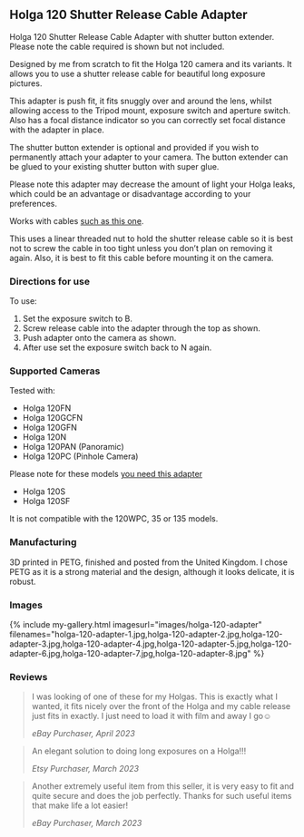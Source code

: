 ## Holga 120 Shutter Release Cable Adapter
Holga 120 Shutter Release Cable Adapter with shutter button extender. Please note the cable required is shown but not included.

Designed by me from scratch to fit the Holga 120 camera and its variants. It allows you to use a shutter release cable for beautiful long exposure pictures.

This adapter is push fit, it fits snuggly over and around the lens, whilst allowing access to the Tripod mount, exposure switch and aperture switch. Also has a focal distance indicator so you can correctly set focal distance with the adapter in place.

The shutter button extender is optional and provided if you wish to permanently attach your adapter to your camera. The button extender can be glued to your existing shutter button with super glue.

Please note this adapter may decrease the amount of light your Holga leaks, which could be an advantage or disadvantage according to your preferences.

Works with cables [such as this one](https://www.amazon.co.uk/dp/B09126NKPN).

This uses a linear threaded nut to hold the shutter release cable so it is best not to screw the cable in too tight unless you don’t plan on removing it again. Also, it is best to fit this cable before mounting it on the camera.

### Directions for use
To use:

1. Set the exposure switch to B.
2. Screw release cable into the adapter through the top as shown.
3. Push adapter onto the camera as shown.
4. After use set the exposure switch back to N again.

### Supported Cameras
Tested with:
- Holga 120FN
- Holga 120GCFN
- Holga 120GFN
- Holga 120N
- Holga 120PAN (Panoramic)
- Holga 120PC (Pinhole Camera)

Please note for these models [you need this adapter](holga-120S-adapter)
- Holga 120S
- Holga 120SF

It is not compatible with the 120WPC, 35 or 135 models.

### Manufacturing
3D printed in PETG, finished and posted from the United Kingdom. I chose PETG as it is a strong material and the design, although it looks delicate, it is robust.

### Images
{% include my-gallery.html imagesurl="images/holga-120-adapter"
   filenames="holga-120-adapter-1.jpg,holga-120-adapter-2.jpg,holga-120-adapter-3.jpg,holga-120-adapter-4.jpg,holga-120-adapter-5.jpg,holga-120-adapter-6.jpg,holga-120-adapter-7.jpg,holga-120-adapter-8.jpg" %}

### Reviews
> I was looking of one of these for my Holgas. This is exactly what I wanted, it fits nicely over the front of the Holga and my cable release just fits in exactly. I just need to load it with film and away I go☺️
>
> *eBay Purchaser, April 2023*

> An elegant solution to doing long exposures on a Holga!!!
>
> *Etsy Purchaser, March 2023*

> Another extremely useful item from this seller, it is very easy to fit and quite secure and does the job perfectly. Thanks for such useful items that make life a lot easier!
>
> *eBay Purchaser, March 2023*

